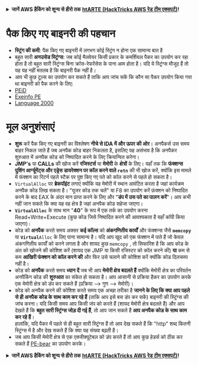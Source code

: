 <details>

<summary><strong>जानें AWS हैकिंग को शून्य से हीरो तक</strong> <a href="https://training.hacktricks.xyz/courses/arte"><strong>htARTE (HackTricks AWS रेड टीम एक्सपर्ट)</strong></a><strong>!</strong></summary>

HackTricks का समर्थन करने के अन्य तरीके:

* अगर आप चाहते हैं कि **आपकी कंपनी HackTricks में विज्ञापित हो** या **HackTricks को PDF में डाउनलोड करना चाहते हैं** तो [**सब्सक्रिप्शन प्लान्स**](https://github.com/sponsors/carlospolop) देखें!
* [**आधिकारिक PEASS और HackTricks स्वैग**](https://peass.creator-spring.com) प्राप्त करें
* [**द पीएस फैमिली**](https://opensea.io/collection/the-peass-family) की खोज करें, हमारा विशेष [**NFTs**](https://opensea.io/collection/the-peass-family) संग्रह
* **शामिल हों** 💬 [**डिस्कॉर्ड ग्रुप**](https://discord.gg/hRep4RUj7f) या [**टेलीग्राम ग्रुप**](https://t.me/peass) या हमें **ट्विटर** पर **फॉलो** करें 🐦 [**@carlospolopm**](https://twitter.com/hacktricks_live)**.**
* **अपने हैकिंग ट्रिक्स साझा करें** और PRs सबमिट करें [**HackTricks**](https://github.com/carlospolop/hacktricks) और [**HackTricks Cloud**](https://github.com/carlospolop/hacktricks-cloud) github repos में।

</details>


# पैक किए गए बाइनरी की पहचान

* **स्ट्रिंग की कमी**: पैक किए गए बाइनरी में लगभग कोई स्ट्रिंग न होना एक सामान्य बात है
* बहुत सारी **अनउसेड स्ट्रिंग्स**: जब कोई मैलवेयर किसी प्रकार के कमर्शियल पैकर का उपयोग कर रहा होता है तो बहुत सारी स्ट्रिंग्स बिना क्रॉस-रेफरेंसेस के पाना आम होता है। यदि ये स्ट्रिंग्स मौजूद हैं तो यह यह नहीं मतलब है कि बाइनरी पैक नहीं है।
* आप भी कुछ टूल्स का उपयोग कर सकते हैं ताकि आप जांच सकें कि कौन सा पैकर उपयोग किया गया था बाइनरी को पैक करने के लिए:
* [PEiD](http://www.softpedia.com/get/Programming/Packers-Crypters-Protectors/PEiD-updated.shtml)
* [Exeinfo PE](http://www.softpedia.com/get/Programming/Packers-Crypters-Protectors/ExEinfo-PE.shtml)
* [Language 2000](http://farrokhi.net/language/)

# मूल अनुशंसाएं

* **शुरू** करें पैक किए गए बाइनरी का विश्लेषण **नीचे से IDA में और ऊपर की ओर**। अनपैकर्स उस समय बाहर निकल जाते हैं जब अनपैक कोड बाहर निकलता है, इसलिए यह असंभाव है कि अनपैकर शुरुआत में अनपैक कोड को निष्पादित करने के लिए क्रियान्वित करेगा।
* **JMP's** या **CALLs** की खोज करें **रजिस्टर्स** या **मेमोरी** के **क्षेत्रों** के लिए। यहाँ तक कि **फंक्शन्स पुशिंग आर्ग्यूमेंट्स और एड्रेस डायरेक्शन पर कॉल करने वाले `retn`** की भी खोज करें, क्योंकि इस मामले में फंक्शन का रिटर्न पहले स्टैक पर पुश किए गए पते को कॉल करने से पहले हो सकता है।
* `VirtualAlloc` पर **ब्रेकपॉइंट** लगाएं क्योंकि यह मेमोरी में स्थान आवंटित करता है जहां कार्यक्रम अनपैक कोड लिख सकता है। "यूजर कोड तक चलें" या F8 का उपयोग करें फ़ंक्शन को निष्पादित करने के बाद EAX के अंदर मान प्राप्त करने के लिए और "**डंप में उस पते का पालन करें**"। आप कभी नहीं जान सकते कि क्या यह वह क्षेत्र है जहां अनपैक कोड सहेजा जाएगा।
* **`VirtualAlloc`** के साथ मान "**40**" के रूप में एक तर्क का उपयोग करना Read+Write+Execute (कुछ कोड जिसे निष्पादित करने की आवश्यकता है यहाँ कॉपी किया जाएगा)।
* कोड को **अनपैक** करते समय अक्सर **कई कॉल्स** को **अंकगणितीय कार्यों** और फंक्शन्स जैसे **`memcopy`** या **`Virtual`**`Alloc` के लिए पाना सामान्य है। यदि आप खुद को एक फंक्शन में पाते हैं जो केवल अंकगणितीय कार्यों को करने लगता है और शायद कुछ `memcopy` , तो सिफारिश है कि आप कोड के अंत को खोजने की कोशिश करें (शायद एक JMP या किसी रजिस्टर को कॉल करने की) **या** कम से कम **आखिरी फंक्शन को कॉल करने की** और फिर उसे चलाने की कोशिश करें क्योंकि कोड दिलचस्प नहीं है।
* कोड को **अनपैक** करते समय **ध्यान दें** जब भी आप **मेमोरी क्षेत्र बदलते हैं** क्योंकि मेमोरी क्षेत्र का परिवर्तन अनपैकिंग कोड की **शुरुआत** का संकेत हो सकता है। आप आसानी से प्रक्रिया हैकर का उपयोग करके एक मेमोरी क्षेत्र को डंप कर सकते हैं (प्रक्रिया --> गुण --> मेमोरी)।
* कोड को अनपैक करने की कोशिश करते समय एक अच्छा तरीका है **जानने के लिए कि क्या आप पहले से ही अनपैक कोड के साथ काम कर रहे हैं** (ताकि आप इसे बस डंप कर सकें) बाइनरी की स्ट्रिंग्स की जांच करना। यदि किसी समय आप किसी जंप को करते हैं (शायद मेमोरी क्षेत्र बदलते हैं) और आप देखते हैं कि **बहुत सारी स्ट्रिंग्स जोड़ दी गई हैं**, तो आप जान सकते हैं **आप अनपैक कोड के साथ काम कर रहे हैं**।\
हालांकि, यदि पैकर में पहले से ही बहुत सारी स्ट्रिंग्स हैं तो आप देख सकते हैं कि "http" शब्द कितनी स्ट्रिंग्स में है और देख सकते हैं कि क्या यह संख्या बढ़ती है।
* जब आप किसी मेमोरी क्षेत्र से एक एक्जीक्यूटेबल को डंप करते हैं तो आप कुछ हेडर्स को ठीक कर सकते हैं [PE-bear](https://github.com/hasherezade/pe-bear-releases/releases) का उपयोग करके।

<details>

<summary><strong>जानें AWS हैकिंग को शून्य से हीरो तक</strong> <a href="https://training.hacktricks.xyz/courses/arte"><strong>htARTE (HackTricks AWS रेड टीम एक्सपर्ट)</strong></a><strong>!</strong></summary>

HackTricks का समर्थन करने के अन्य तरीके:

* अगर आप चाहते हैं कि **आपकी कंपनी HackTricks में विज्ञापित हो** या **HackTricks को PDF में डाउनलोड करना चाहते हैं** तो [**सब्सक्रिप्शन प्लान्स**](https://github.com/sponsors/carlospolop) देखें!
* [**आधिकारिक PEASS और HackTricks स्वैग**](https://peass.creator-spring.com) प्राप्त करें
* [**द पीएस फैमिली**](https://opensea.io/collection/the-peass-family) की खोज करें, हमारा विशेष [**NFTs**](https://opensea.io/collection/the-peass-family) संग्रह
* **शामिल हों** 💬 [**डिस्कॉर्ड ग्रुप**](https://discord.gg/hRep4RUj7f) या [**टेलीग्राम ग्रुप**](https://t.me/peass) या हमें **ट्विटर** पर **फॉलो** करें 🐦 [**@carlospolopm**](https://twitter.com/hacktricks_live)**.**
* **अपने हैकिंग ट्रिक्स साझा करें** और PRs सबमिट करें [**HackTricks**](https://github.com/carlospolop/hacktricks) और [**HackTricks Cloud**](https://github.com/carlospolop/hacktricks-cloud) github repos में।

</details>
